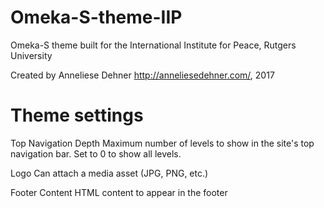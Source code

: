 # Omeka-S-theme-IIP
 Omeka-S theme built for the International Institute for Peace, Rutgers University

Created by Anneliese Dehner http://anneliesedehner.com/, 2017

# Theme settings
 Top Navigation Depth
Maximum number of levels to show in the site's top navigation bar. Set to 0 to show all levels.

 Logo
Can attach a media asset (JPG, PNG, etc.)

  Footer Content
HTML content to appear in the footer


